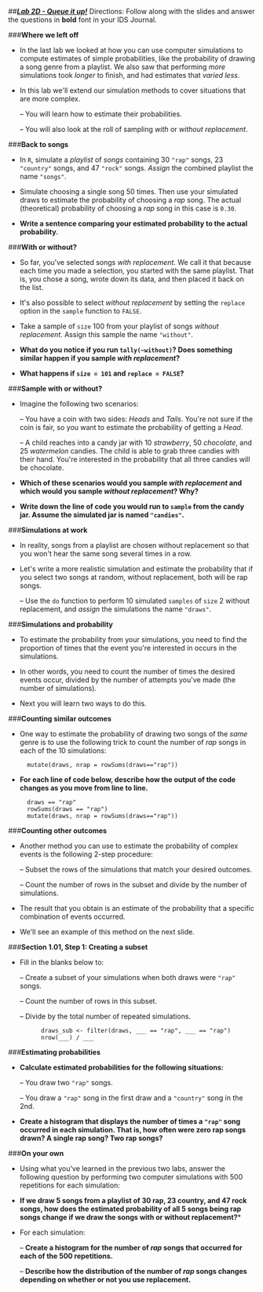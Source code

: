 ##***<u>Lab 2D - Queue it up!</u>***
Directions: Follow along with the slides and answer the questions in **bold** font in your IDS Journal.

###**Where we left off**
* In the last lab we looked at how you can use computer simulations to compute estimates of simple probabilities, like the probability of drawing a song genre from a playlist. We also saw that performing *more* simulations took *longer* to finish, and had estimates that *varied less*.

* In this lab we'll extend our simulation methods to cover situations that are more complex.

    – You will learn how to estimate their probabilities.

    – You will also look at the roll of sampling *with* or *without replacement*.

###**Back to songs**
* In ```R```, simulate a *playlist* of *songs* containing 30 ```"rap"``` songs,  23 ```"country"``` songs, and 47 ```"rock"``` songs. *Assign* the combined playlist the name ```"songs"```.

* Simulate choosing a single song 50 times. Then use your simulated draws to estimate the probability of choosing a *rap* song. The actual (theoretical) probability of choosing a *rap* song in this case is ```0.30```.

* **Write a sentence comparing your estimated probability to the actual probability.**

###**With or without?**
* So far, you've selected songs *with replacement*. We call it that because each time you made a selection, you started with the same playlist. That is, you chose a song, wrote down its data, and then placed it back on the list.

* It's also possible to select *without replacement* by setting the ```replace``` option in the ```sample``` function to ```FALSE```.

* Take a sample of ```size``` 100 from your playlist of songs *without replacement*. Assign this sample the
name ```"without"```.

* **What do you notice if you run `tally(~without)`? Does something similar happen if you sample *with replacement*?**

* **What happens if ```size = 101``` and ```replace = FALSE```?**
    
###**Sample with or without?**

* Imagine the following two scenarios:

    – You have a coin with two sides: *Heads* and *Tails*. You're not sure if the coin is fair, so you want to estimate the probability of getting a *Head*.

    – A child reaches into a candy jar with 10 *strawberry*, 50 *chocolate*, and 25 *watermelon* candies. The child is able to grab three candies with their hand. You're interested in the probability that all three candies will be chocolate.
    
* **Which of these scenarios would you sample *with replacement* and which would you sample *without replacement*? Why?**

* **Write down the line of code you would run to ```sample``` from the candy jar. Assume the simulated jar is named ```"candies"```.**

###**Simulations at work**
* In reality, songs from a playlist are chosen without replacement so that you won't hear the same song several times in a row.

* Let's write a more realistic simulation and estimate the probability that if you select two songs at random, without replacement, both will be rap songs.

    – Use the ```do``` function to perform 10 simulated ```samples``` of ```size``` 2 without replacement, and
    *assign* the simulations the name ```"draws"```.

###**Simulations and probability**
* To estimate the probability from your simulations, you need to find the proportion of times that the event you're interested in occurs in the simulations.

* In other words, you need to count the number of times the desired events occur, divided by the number of attempts you've made (the number of simulations).

* Next you will learn two ways to do this.

###**Counting similar outcomes**

* One way to estimate the probability of drawing two songs of the *same* genre is to use the following trick to count the number of *rap* songs in each of the 10 simulations:

        mutate(draws, nrap = rowSums(draws=="rap"))

* **For each line of code below, describe how the output of the code changes as you move from line to line.**

        draws == "rap"
        rowSums(draws == "rap")
        mutate(draws, nrap = rowSums(draws=="rap"))

###**Counting other outcomes**
* Another method you can use to estimate the probability of complex events is the following 2-step procedure:

    – Subset the rows of the simulations that match your desired outcomes.

    – Count the number of rows in the subset and divide by the number of simulations.

* The result that you obtain is an estimate of the probability that a specific combination of events occurred.

* We'll see an example of this method on the next slide.

###**Section 1.01, Step 1: Creating a subset**
* Fill in the blanks below to:

    – Create a subset of your simulations when both draws were ```"rap"``` songs.

    – Count the number of rows in this subset.

    – Divide by the total number of repeated simulations.

            draws_sub <- filter(draws, ___ == "rap", ___ == "rap")
            nrow(___) / ___


###**Estimating probabilities**

* **Calculate estimated probabilities for the following situations:**

    – You draw two ```"rap"``` songs.

    – You draw a ```"rap"``` song in the first draw and a ```"country"``` song in the 2nd.

* **Create a histogram that displays the number of times a ```"rap"``` song occurred in each simulation. That is, how often were zero rap songs drawn? A single rap song? Two rap songs?**

###**On your own**

* Using what you've learned in the previous two labs, answer the following question by performing two computer simulations with 500 repetitions for each simulation:

* **If we draw 5 songs from a playlist of 30 rap, 23 country, and 47 rock songs, how does the estimated probability of all 5 songs being rap songs change if we draw the songs with or without replacement?***

* For each simulation:

    – **Create a histogram for the number of *rap* songs that occurred for each of the 500 repetitions.**

    – **Describe how the distribution of the number of *rap* songs changes depending on whether or not you use replacement.**